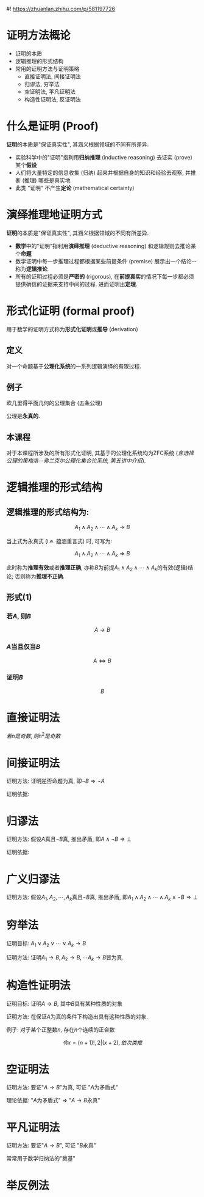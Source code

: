 #! https://zhuanlan.zhihu.com/p/581197726
# 证明方法概论

* 证明的本质
* 逻辑推理的形式结构
* 常用的证明方法与证明策略
  * 直接证明法, 间接证明法
  * 归谬法, 穷举法
  * 空证明法, 平凡证明法
  * 构造性证明法, 反证明法


# 什么是证明 (Proof)

**证明**的本质是"保证真实性", 其涵义根据领域的不同有所差异.

* 实验科学中的"证明"指利用**归纳推理** (inductive reasoning) 去证实 (prove) 某个**假设**
* 人们将大量特定的信息收集 (归纳) 起来并根据自身的知识和经验去观察, 并推断 (推理) 哪些是真实地
* 此类 "证明" 不产生**定论** (mathematical certainty)


# 演绎推理地证明方式

**证明**的本质是"保证真实性", 其涵义根据领域的不同有所差异.

* **数学**中的"证明"指利用**演绎推理** (deductive reasoning) 和逻辑规则去推论某个**命题**
* 数学证明中每一步推理过程都根据某些前提条件 (premise) 展示出一个结论--称为**逻辑推论**
* 所有的证明过程必须是**严密的** (rigorous), 在**前提真实**的情况下每一步都必须提供确信的证据来支持中间的过程. 进而证明出**定理**.


# 形式化证明 (formal proof)

用于数学的证明方式称为**形式化证明**或**推导** (derivation)

## 定义

对一个命题基于**公理化系统**的一系列逻辑演绎的有限过程.

## 例子

欧几里得平面几何的公理集合 (五条公理)

公理是**永真的**.

## 本课程

对于本课程所涉及的所有形式化证明, 其基于的公理化系统均为ZFC系统 (*含选择公理的策梅洛--弗兰克尔公理化集合论系统, 第五讲中介绍*).


# 逻辑推理的形式结构

## 逻辑推理的形式结构为: 

$$
A_1 \land A_2 \land \cdots \land A_k \to B
$$

当上式为永真式 (i.e. 蕴涵重言式) 时, 可写为:

$$
A_1 \land A_2 \land \cdots \land A_k \Rightarrow B
$$

此时称为**推理有效**或者**推理正确**, 亦称$B$为前提$A_1 \land A_2 \land \cdots \land A_k$的有效(逻辑)结论; 否则称为**推理不正确**.

## 形式(1)

### 若$A$, 则$B$

$$
A \to B
$$

### $A$当且仅当$B$

$$
A \Leftrightarrow B
$$

### 证明$B$

$$
B
$$

# 直接证明法

$若n是奇数, 则n^2是奇数$

# 间接证明法

证明方法: 证明逆否命题为真, 即$\lnot B \Rightarrow \lnot A$

证明依据: 

# 归谬法

证明方法: 假设$A$真且$\lnot B$真, 推出矛盾, 即$A \land \lnot B \Rightarrow \perp$

证明依据: 

# 广义归谬法

证明方法: 假设$A_1, A_2, \cdots, A_k$真且$\lnot B$真, 推出矛盾, 即$A_1\land A_2 \land \cdots \land A_k \land \lnot B \Rightarrow \perp$

# 穷举法

证明目标: $A_1 \lor A_2 \lor \cdots \lor A_k \to B$

证明方法: 证明$A_1 \to B, A_2 \to B, \cdots A_k \to B$皆为真.

# 构造性证明法

证明目标: 证明$A \to B$, 其中$B$具有某种性质的对象

证明方法: 在保证$A$为真的条件下构造出具有这种性质的对象.

例子: 对于某个正整数$n$, 存在$n$个连续的正合数

$$
令x=(n+1)!, 2|(x+2), 依次类推
$$

# 空证明法

证明方法: 要证"$A \to B$"为真, 可证 "$A$为矛盾式"

理论依据: "$A$为矛盾式" $\Rightarrow$ "$A \to B$永真"

# 平凡证明法

证明方法: 要证"$A \to B$", 可证 "$B$永真"

常常用于数学归纳法的"奠基"

# 举反例法

